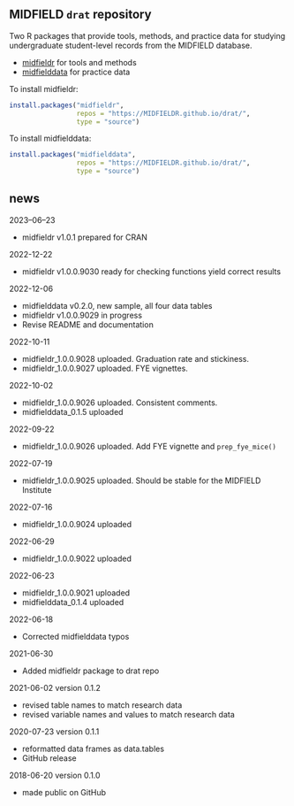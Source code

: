 
## MIDFIELD `drat` repository

Two R packages that provide tools, methods, and practice data for
studying undergraduate student-level records from the MIDFIELD database.

- [midfieldr](https://midfieldr.github.io/midfieldr/) for tools and
  methods
- [midfielddata](https://midfieldr.github.io/midfielddata/) for practice
  data

To install midfieldr:

``` r
install.packages("midfieldr", 
                 repos = "https://MIDFIELDR.github.io/drat/", 
                 type = "source")
```

To install midfielddata:

``` r
install.packages("midfielddata", 
                 repos = "https://MIDFIELDR.github.io/drat/", 
                 type = "source")
```

## news

2023–06–23

- midfieldr v1.0.1 prepared for CRAN

2022-12-22

- midfieldr v1.0.0.9030 ready for checking functions yield correct
  results

2022-12-06

- midfielddata v0.2.0, new sample, all four data tables
- midfieldr v1.0.0.9029 in progress
- Revise README and documentation

2022-10-11

- midfieldr_1.0.0.9028 uploaded. Graduation rate and stickiness.  
- midfieldr_1.0.0.9027 uploaded. FYE vignettes.

2022-10-02

- midfieldr_1.0.0.9026 uploaded. Consistent comments.  
- midfielddata_0.1.5 uploaded

2022-09-22

- midfieldr_1.0.0.9026 uploaded. Add FYE vignette and `prep_fye_mice()`

2022-07-19

- midfieldr_1.0.0.9025 uploaded. Should be stable for the MIDFIELD
  Institute

2022-07-16

- midfieldr_1.0.0.9024 uploaded

2022-06-29

- midfieldr_1.0.0.9022 uploaded

2022-06-23

- midfieldr_1.0.0.9021 uploaded
- midfielddata_0.1.4 uploaded

2022-06-18

- Corrected midfielddata typos

2021-06-30

- Added midfieldr package to drat repo

2021-06-02 version 0.1.2

- revised table names to match research data
- revised variable names and values to match research data

2020-07-23 version 0.1.1

- reformatted data frames as data.tables
- GitHub release

2018-06-20 version 0.1.0

- made public on GitHub

<!-- ### New features -->
<!-- ### Minor improvements -->
<!-- ### Bug fixes -->
<!-- ### Deprecated -->
<!-- ### Defunct -->
